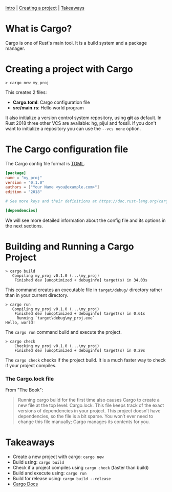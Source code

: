 
[Intro](#what-is-cargo) | [Creating a project](#creating-a-project-with-cargo) | [Takeaways](#takeaways)

# What is Cargo?

Cargo is one of Rust's main tool. It is a build system and a package manager.

# Creating a project with Cargo

```
> cargo new my_proj
```
This creates 2 files:
 -  **Cargo.toml**: Cargo configuration file
 -  **src/main.rs**: Hello world program
  
It also initialize a version control system repository, using **git** as default. In Rust 2018 three other VCS are available: hg, pijul and fossil.
If you don't want to initialize a repository you can use the `--vcs none` option.

# The Cargo configuration file

The Cargo config file format is [TOML](https://github.com/toml-lang/toml).

```toml
[package]
name = "my_proj"
version = "0.1.0"
authors = ["Your Name <you@example.com>"]
edition = "2018"

# See more keys and their definitions at https://doc.rust-lang.org/cargo/reference/manifest.html

[dependencies]
```

We will see more detailed information about the config file and its options in the next sections.

# Building and Running a Cargo Project

```
> cargo build
   Compiling my_proj v0.1.0 (...\my_proj)
    Finished dev [unoptimized + debuginfo] target(s) in 34.03s
```

This command creates an executable file in `target/debug/` directory rather than in your current directory.

```
> cargo run
   Compiling my_proj v0.1.0 (...\my_proj)
    Finished dev [unoptimized + debuginfo] target(s) in 0.61s
     Running `target\debug\my_proj.exe`
Hello, world!
```

The `cargo run` command build and execute the project.

```
> cargo check
    Checking my_proj v0.1.0 (...\my_proj)
    Finished dev [unoptimized + debuginfo] target(s) in 0.29s
```

The `cargo check` checks if the project build. It is a much faster way to check if your project compiles.

### The Cargo.lock file

From "The Book":
> Running cargo build for the first time also causes Cargo to create a new file at the top level: Cargo.lock. This file keeps track of the exact versions of dependencies in your project. This project doesn’t have dependencies, so the file is a bit sparse. You won’t ever need to change this file manually; Cargo manages its contents for you.

# Takeaways
 - Create a new project with cargo: `cargo new`
 - Build using: `cargo build`
 - Check if a project compiles using `cargo check` (faster than build)
 - Build and execute using: `cargo run`
 - Build for release using: `cargo build --release`
 - [Cargo Docs](https://doc.rust-lang.org/cargo/)

